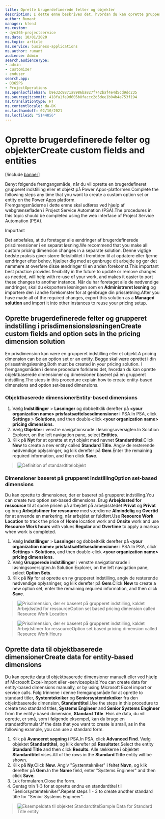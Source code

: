 ```yaml
---
title: Oprette brugerdefinerede felter og objekter
description: I dette emne beskrives det, hvordan du kan oprette grupperede indstillinger og objekter i din egen løsning i Power Apps-platformen.
author: Rumant
manager: kfend
ms.custom:
- dyn365-projectservice
ms.date: 10/01/2020
ms.topic: article
ms.service: business-applications
ms.author: rumant
audience: Admin
search.audienceType:
- admin
- customizer
- enduser
search.app:
- D365PS
- ProjectOperations
ms.openlocfilehash: b9e32c8871a8986ba827f742baf4e4d5cd9dd235
ms.sourcegitcommit: 418fa1fe9d605b8faccc2d5dee1b04b4e753f194
ms.translationtype: HT
ms.contentlocale: da-DK
ms.lasthandoff: 02/10/2021
ms.locfileid: "5144856"
---
```

# <a name="create-custom-fields-and-entities"></a><span data-ttu-id="2fbf3-103">Oprette brugerdefinerede felter og objekter</span><span class="sxs-lookup"><span data-stu-id="2fbf3-103">Create custom fields and entities</span></span> 

[!include [banner](../includes/psa-now-project-operations.md)]

<span data-ttu-id="2fbf3-104">Benyt følgende fremgangsmåde, når du vil oprette en brugerdefineret grupperet indstilling eller et objekt på Power Apps-platformen.</span><span class="sxs-lookup"><span data-stu-id="2fbf3-104">Complete the following steps any time that you want to create a custom option set or entity on the Power Apps platform.</span></span>  
<span data-ttu-id="2fbf3-105">Fremgangsmåderne i dette emne skal udføres ved hjælp af webgrænsefladen i Project Service Automation (PSA).</span><span class="sxs-lookup"><span data-stu-id="2fbf3-105">The procedures in this topic should be completed using the web interface of Project Service Automation (PSA).</span></span>

> [!IMPORTANT]
> <span data-ttu-id="2fbf3-106">Det anbefales, at du foretager alle ændringer af brugerdefinerede prisdimensioner i en separat løsning.</span><span class="sxs-lookup"><span data-stu-id="2fbf3-106">We recommend that you make all custom pricing dimension changes in a separate solution.</span></span> <span data-ttu-id="2fbf3-107">Denne vigtige bedste praksis giver større fleksibilitet i fremtiden til at opdatere eller fjerne ændringer efter behov, hjælper dig med at genbruge dit arbejde og gør det nemmere at overføre disse ændringer til en anden forekomst.</span><span class="sxs-lookup"><span data-stu-id="2fbf3-107">This important best practice provides flexibility in the future to update or remove changes as needed, will help with re-use of your work, and makes it easier to port these changes to another instance.</span></span> <span data-ttu-id="2fbf3-108">Når du har foretaget alle de nødvendige ændringer, skal du eksportere løsningen som en **Administreret løsning** og importere den i andre forekomster for at genbruge din prissætning.</span><span class="sxs-lookup"><span data-stu-id="2fbf3-108">After you have made all of the required changes, export this solution as a **Managed solution** and import it into other instances to reuse your pricing setup.</span></span>

  
## <a name="create-custom-fields-and-option-sets-in-the-pricing-dimension-solution"></a><span data-ttu-id="2fbf3-109">Oprette brugerdefinerede felter og grupperet indstilling i prisdimensionsløsningen</span><span class="sxs-lookup"><span data-stu-id="2fbf3-109">Create custom fields and option sets in the pricing dimension solution</span></span>

<span data-ttu-id="2fbf3-110">En prisdimension kan være en grupperet indstilling eller et objekt.</span><span class="sxs-lookup"><span data-stu-id="2fbf3-110">A pricing dimension can be an option set or an entity.</span></span> <span data-ttu-id="2fbf3-111">Begge skal være oprettet i din prissætningsløsning.</span><span class="sxs-lookup"><span data-stu-id="2fbf3-111">Both must be created in your pricing solution.</span></span> <span data-ttu-id="2fbf3-112">I fremgangsmåden i denne procedure forklares det, hvordan du kan oprette objektbaserede dimensioner og dimensioner baseret på en grupperet indstilling.</span><span class="sxs-lookup"><span data-stu-id="2fbf3-112">The steps in this procedure explain how to create entity-based dimensions and option set-based dimensions.</span></span>

### <a name="entity-based-dimensions"></a><span data-ttu-id="2fbf3-113">Objektbaserede dimensioner</span><span class="sxs-lookup"><span data-stu-id="2fbf3-113">Entity-based dimensions</span></span>

1. <span data-ttu-id="2fbf3-114">Vælg **Indstillinger** > **Løsninger** og dobbeltklik derefter på **\<your organization name> prisfastsættelsesdimensioner** i PSA.</span><span class="sxs-lookup"><span data-stu-id="2fbf3-114">In PSA, click **Settings** > **Solutions**, and then double-click **\<your organization name> pricing dimensions**.</span></span>
2. <span data-ttu-id="2fbf3-115">Vælg **Objekter** i venstre navigationsrude i løsningsoversigten.</span><span class="sxs-lookup"><span data-stu-id="2fbf3-115">In Solution Explorer, on the left navigation pane, select **Entities**.</span></span>
3. <span data-ttu-id="2fbf3-116">Klik på **Nyt** for at oprette et nyt objekt med navnet **Standardtitel**.</span><span class="sxs-lookup"><span data-stu-id="2fbf3-116">Click **New** to create a new entity called **Standard Title**.</span></span> <span data-ttu-id="2fbf3-117">Angiv de resterende nødvendige oplysninger, og klik derefter på **Gem**.</span><span class="sxs-lookup"><span data-stu-id="2fbf3-117">Enter the remaining required information, and then click **Save**.</span></span>

> ![Definition af standardtitelobjekt](media/Standard-Title-entity-definition.png)


### <a name="option-set-based-dimensions"></a><span data-ttu-id="2fbf3-119">Dimensioner baseret på grupperet indstilling</span><span class="sxs-lookup"><span data-stu-id="2fbf3-119">Option set-based dimensions</span></span> 
<span data-ttu-id="2fbf3-120">Du kan oprette to dimensioner, der er baseret på grupperet indstilling.</span><span class="sxs-lookup"><span data-stu-id="2fbf3-120">You can create two option set-based dimensions.</span></span> <span data-ttu-id="2fbf3-121">Brug **Arbejdssted for ressource** til at spore prisen på arbejdet på arbejdsstedet **Privat** og **Privat** og brug **Arbejdstimer for ressource** med værdierne **Almindelig** og **Overtid** for at anvende en markering, når arbejdet er fuldført.</span><span class="sxs-lookup"><span data-stu-id="2fbf3-121">Use **Resource Work Location** to track the price of **Home** location work and **Onsite** work and use **Resource Work hours** with values **Regular** and **Overtime** to apply a markup when work is completed.</span></span>


1. <span data-ttu-id="2fbf3-122">Vælg **Indstillinger** > **Løsninger** og dobbeltklik derefter på **\<your organization name> prisfastsættelsesdimensioner** i PSA.</span><span class="sxs-lookup"><span data-stu-id="2fbf3-122">In PSA, click **Settings** > **Solutions**, and then double-click  **\<your organization name> pricing dimensions**.</span></span> 
2. <span data-ttu-id="2fbf3-123">Vælg **Grupperede indstillinger** i venstre navigationsrude i løsningsoversigten.</span><span class="sxs-lookup"><span data-stu-id="2fbf3-123">In Solution Explorer, on the left navigation pane, select  **Option Sets**.</span></span> 
3. <span data-ttu-id="2fbf3-124">Klik på **Ny** for at oprette en ny grupperet indstilling, angiv de resterende nødvendige oplysninger, og klik derefter på **Gem**.</span><span class="sxs-lookup"><span data-stu-id="2fbf3-124">Click **New** to create a new option set, enter the remaining required information, and then click **Save**.</span></span>

> ![<span data-ttu-id="2fbf3-125">Prisdimension, der er baseret på grupperet indstilling, kaldet Arbejdssted for ressource</span><span class="sxs-lookup"><span data-stu-id="2fbf3-125">Option set based pricing dimension called Resource Work Location</span></span> ](media/Option-set-PD-called-Resource-Work-Location.png)

> ![<span data-ttu-id="2fbf3-126">Prisdimension, der er baseret på grupperet indstilling, kaldet Arbejdstimer for ressource</span><span class="sxs-lookup"><span data-stu-id="2fbf3-126">Option set based pricing dimension called Resource Work Hours</span></span> ](media/Option-set-PD-called-Resource-Work-Hours.PNG)


## <a name="create-data-for-entity-based-dimensions"></a><span data-ttu-id="2fbf3-127">Oprette data til objektbaserede dimensioner</span><span class="sxs-lookup"><span data-stu-id="2fbf3-127">Create data for entity-based dimensions</span></span>

<span data-ttu-id="2fbf3-128">Du kan oprette data til objektbaserede dimensioner manuelt eller ved hjælp af Microsoft Excel-import eller -serviceopkald.</span><span class="sxs-lookup"><span data-stu-id="2fbf3-128">You can create data for entity-based dimensions manually, or by using Microsoft Excel import or service calls.</span></span> <span data-ttu-id="2fbf3-129">Følg trinnene i denne fremgangsmåde for at oprette to standard titler, **Systemtekniker** og **Seniorsystemtekniker** fra den objektbaserede dimension, **Standardtitel**.</span><span class="sxs-lookup"><span data-stu-id="2fbf3-129">Use the steps in this procedure to create two standard titles, **Systems Engineer** and **Senior Systems Engineer** from the entity-based dimension, **Standard Title**.</span></span> <span data-ttu-id="2fbf3-130">Hvis de data, du vil oprette, er små, som i følgende eksempel, kan du bruge en standardformular.</span><span class="sxs-lookup"><span data-stu-id="2fbf3-130">If the data that you want to create is small, as in the following example, you can use a standard form.</span></span>

1. <span data-ttu-id="2fbf3-131">Klik på **Avanceret søgning** i PSA.</span><span class="sxs-lookup"><span data-stu-id="2fbf3-131">In PSA, click **Advanced Find**.</span></span> <span data-ttu-id="2fbf3-132">Vælg objektet **Standardtitel**, og klik derefter på **Resultater**.</span><span class="sxs-lookup"><span data-stu-id="2fbf3-132">Select the entity **Standard Title** and then click **Results**.</span></span> <span data-ttu-id="2fbf3-133">Alle rækkerne i objektet **Standardtitel** vises.</span><span class="sxs-lookup"><span data-stu-id="2fbf3-133">All of the rows in the **Standard Title** entity will be shown.</span></span>
2. <span data-ttu-id="2fbf3-134">Klik på **Ny**.</span><span class="sxs-lookup"><span data-stu-id="2fbf3-134">Click **New**.</span></span> <span data-ttu-id="2fbf3-135">Angiv "Systemtekniker" i feltet **Navn**, og klik derefter på **Gem**.</span><span class="sxs-lookup"><span data-stu-id="2fbf3-135">In the **Name** field, enter "Systems Engineer" and then click **Save**.</span></span>
3. <span data-ttu-id="2fbf3-136">Luk formularen.</span><span class="sxs-lookup"><span data-stu-id="2fbf3-136">Close the form.</span></span> 
4. <span data-ttu-id="2fbf3-137">Gentag trin 1-3 for at oprette endnu en standardtitel til "Seniorsystemtekniker".</span><span class="sxs-lookup"><span data-stu-id="2fbf3-137">Repeat steps 1 - 3 to create another standard title for "Senior Systems Engineer".</span></span>

> ![<span data-ttu-id="2fbf3-138">Eksempeldata til objektet Standardtitel</span><span class="sxs-lookup"><span data-stu-id="2fbf3-138">Sample Data for Standard Title entity</span></span> ](media/ST-data.png)


